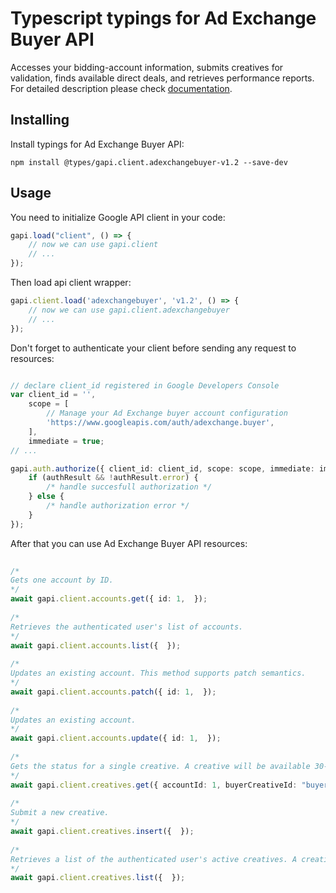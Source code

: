 # Typescript typings for Ad Exchange Buyer API
Accesses your bidding-account information, submits creatives for validation, finds available direct deals, and retrieves performance reports.
For detailed description please check [documentation](https://developers.google.com/ad-exchange/buyer-rest).

## Installing

Install typings for Ad Exchange Buyer API:
```
npm install @types/gapi.client.adexchangebuyer-v1.2 --save-dev
```

## Usage

You need to initialize Google API client in your code:
```typescript
gapi.load("client", () => { 
    // now we can use gapi.client
    // ... 
});
```

Then load api client wrapper:
```typescript
gapi.client.load('adexchangebuyer', 'v1.2', () => {
    // now we can use gapi.client.adexchangebuyer
    // ... 
});
```

Don't forget to authenticate your client before sending any request to resources:
```typescript

// declare client_id registered in Google Developers Console
var client_id = '',
    scope = [     
        // Manage your Ad Exchange buyer account configuration
        'https://www.googleapis.com/auth/adexchange.buyer',
    ],
    immediate = true;
// ...

gapi.auth.authorize({ client_id: client_id, scope: scope, immediate: immediate }, authResult => {
    if (authResult && !authResult.error) {
        /* handle succesfull authorization */
    } else {
        /* handle authorization error */
    }
});            
```

After that you can use Ad Exchange Buyer API resources:

```typescript 
    
/* 
Gets one account by ID.  
*/
await gapi.client.accounts.get({ id: 1,  }); 
    
/* 
Retrieves the authenticated user's list of accounts.  
*/
await gapi.client.accounts.list({  }); 
    
/* 
Updates an existing account. This method supports patch semantics.  
*/
await gapi.client.accounts.patch({ id: 1,  }); 
    
/* 
Updates an existing account.  
*/
await gapi.client.accounts.update({ id: 1,  }); 
    
/* 
Gets the status for a single creative. A creative will be available 30-40 minutes after submission.  
*/
await gapi.client.creatives.get({ accountId: 1, buyerCreativeId: "buyerCreativeId",  }); 
    
/* 
Submit a new creative.  
*/
await gapi.client.creatives.insert({  }); 
    
/* 
Retrieves a list of the authenticated user's active creatives. A creative will be available 30-40 minutes after submission.  
*/
await gapi.client.creatives.list({  });
```